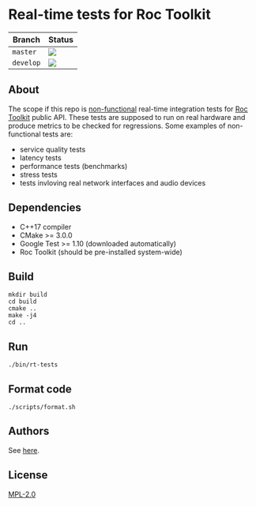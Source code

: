 # Real-time tests for Roc Toolkit

Branch    | Status
--------- | ------
`master`  | [![](https://travis-ci.org/roc-streaming/rt-tests.svg?branch=master)](https://travis-ci.org/roc-streaming/rt-tests)
`develop` | [![](https://travis-ci.org/roc-streaming/rt-tests.svg?branch=develop)](https://travis-ci.org/roc-streaming/rt-tests)

About
-----

The scope if this repo is [non-functional](https://en.wikipedia.org/wiki/Non-functional_testing) real-time integration tests for [Roc Toolkit](https://github.com/roc-streaming/roc-toolkit) public API. These tests are supposed to run on real hardware and produce metrics to be checked for regressions. Some examples of non-functional tests are:

* service quality tests
* latency tests
* performance tests (benchmarks)
* stress tests
* tests invloving real network interfaces and audio devices

Dependencies
------------

* C++17 compiler
* CMake >= 3.0.0
* Google Test >= 1.10 (downloaded automatically)
* Roc Toolkit (should be pre-installed system-wide)

Build
-----

```
mkdir build
cd build
cmake ..
make -j4
cd ..
```

Run
---

```
./bin/rt-tests
```

Format code
-----------

```
./scripts/format.sh
```

Authors
-------

See [here](https://github.com/roc-streaming/rt-tests/graphs/contributors).

License
-------

[MPL-2.0](LICENSE)

